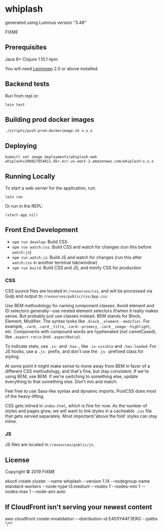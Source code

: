# whiplash

generated using Luminus version "3.48"

FIXME

## Prerequisites
Java 8+
Clojure 1.10.1
npm

You will need [Leiningen][1] 2.0 or above installed.

[1]: https://github.com/technomancy/leiningen


## Backend tests
Run from repl or:

    lein test

## Building prod docker images

    ./scripts/push-prod-dockerimage.sh x.x.x
    
## Deploying

    kubectl set image deployments/whiplash-web whiplash=296027954811.dkr.ecr.us-west-2.amazonaws.com/whiplash:x.x.x

## Running Locally

To start a web server for the application, run:

    lein run 

Or run in the REPL:

    (start-app nil)

## Front End Development

- `npm run develop`: Build CSS
- `npm run watch:css`: Build CSS and watch for changes (run this before `watch:js`)
- `npm run watch:js`: Build JS and watch for changes (run this after `watch:css` in another terminal tab/window)
- `npm run build`: Build CSS and JS, and minify CSS for production

### CSS

CSS source files are located in `/resources/css`, and will be processed via Gulp and output to `/resources/public/css/App.css`.

Use BEM methodology for naming component classes. Avoid element and ID selectors generally--use nested element selectors if/when it really makes sense. But probably just use classes instead. BEM stands for Block, Element, Modifier. The syntax looks like `.block__element--modifier`. For example, `.card`, `.card__title`, `.card--primary`, `.card__image--highlight`, etc. Components with compound words are hyphenated (not camelCased), like `.aspect-ratio` (not `.aspectRatio`).

To indicate state, use `.is-` and `.has-`, like `.is-visible` and `.has-loaded`. For JS hooks, use a `.js-` prefix, and don't use the `.js-` prefixed class for styling.

At some point it might make sense to move away from BEM in favor of a different CSS methodology, and that's fine, but stay consistent. If we're using BEM, use BEM. If we're switching to something else, update everything to that something else. Don't mix and match.

Feel free to use Sass-like syntax and dynamic imports. PostCSS does most of the heavy-lifting.

CSS gets inlined in `index.html`, which is fine for now. As the number of styles and pages grow, we will want to link styles in a cacheable `.css` file that gets served separately. Most important/'above the fold' styles can stay inline.

### JS

JS files are located in `/resources/public/js`.

## License

Copyright © 2019 FIXME

eksctl create cluster --name whiplash --version 1.14 --nodegroup-name standard-workers --node-type t3.medium --nodes 1 --nodes-min 1 --nodes-max 1 --node-ami auto

## If CloudFront isn't serving your newest content
aws cloudfront create-invalidation --distribution-id E451IY44F3ERG --paths "/*"
